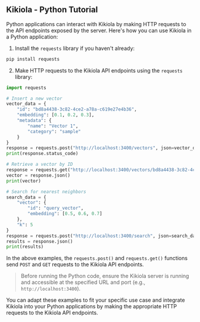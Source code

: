 ## Kikiola - Python Tutorial

Python applications can interact with Kikiola by making HTTP requests to the API endpoints exposed by the server. Here's how you can use Kikiola in a Python application:

1. Install the `requests` library if you haven't already:

```sh
pip install requests
```

2. Make HTTP requests to the Kikiola API endpoints using the `requests` library:

```python
import requests

# Insert a new vector
vector_data = {
    "id": "bd8a4438-3c82-4ce2-a78a-c619e27e4b36",
    "embedding": [0.1, 0.2, 0.3],
    "metadata": {
        "name": "Vector 1",
        "category": "sample"
    }
}
response = requests.post("http://localhost:3400/vectors", json=vector_data)
print(response.status_code)

# Retrieve a vector by ID
response = requests.get("http://localhost:3400/vectors/bd8a4438-3c82-4ce2-a78a-c619e27e4b36")
vector = response.json()
print(vector)

# Search for nearest neighbors
search_data = {
    "vector": {
        "id": "query_vector",
        "embedding": [0.5, 0.6, 0.7]
    },
    "k": 5
}
response = requests.post("http://localhost:3400/search", json=search_data)
results = response.json()
print(results)
```

In the above examples, the `requests.post()` and `requests.get()` functions send `POST` and `GET` requests to the Kikiola API endpoints.

> Before running the Python code, ensure the Kikiola server is running and accessible at the specified URL and port (e.g., `http://localhost:3400`).

You can adapt these examples to fit your specific use case and integrate Kikiola into your Python applications by making the appropriate HTTP requests to the Kikiola API endpoints.